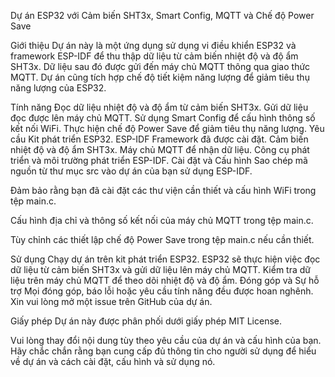 Dự án ESP32 với Cảm biến SHT3x, Smart Config, MQTT và Chế độ Power Save

Giới thiệu
Dự án này là một ứng dụng sử dụng vi điều khiển ESP32 và framework ESP-IDF để thu thập dữ liệu từ cảm biến nhiệt độ và độ ẩm SHT3x. Dữ liệu sau đó được gửi đến máy chủ MQTT thông qua giao thức MQTT. Dự án cũng tích hợp chế độ tiết kiệm năng lượng để giảm tiêu thụ năng lượng của ESP32.

Tính năng
Đọc dữ liệu nhiệt độ và độ ẩm từ cảm biến SHT3x.
Gửi dữ liệu đọc được lên máy chủ MQTT.
Sử dụng Smart Config để cấu hình thông số kết nối WiFi.
Thực hiện chế độ Power Save để giảm tiêu thụ năng lượng.
Yêu cầu
Kit phát triển ESP32.
ESP-IDF Framework đã được cài đặt.
Cảm biến nhiệt độ và độ ẩm SHT3x.
Máy chủ MQTT để nhận dữ liệu.
Công cụ phát triển và môi trường phát triển ESP-IDF.
Cài đặt và Cấu hình
Sao chép mã nguồn từ thư mục src vào dự án của bạn sử dụng ESP-IDF.

Đảm bảo rằng bạn đã cài đặt các thư viện cần thiết và cấu hình WiFi trong tệp main.c.

Cấu hình địa chỉ và thông số kết nối của máy chủ MQTT trong tệp main.c.

Tùy chỉnh các thiết lập chế độ Power Save trong tệp main.c nếu cần thiết.

Sử dụng
Chạy dự án trên kit phát triển ESP32.
ESP32 sẽ thực hiện việc đọc dữ liệu từ cảm biến SHT3x và gửi dữ liệu lên máy chủ MQTT.
Kiểm tra dữ liệu trên máy chủ MQTT để theo dõi nhiệt độ và độ ẩm.
Đóng góp và Sự hỗ trợ
Mọi đóng góp, báo lỗi hoặc yêu cầu tính năng đều được hoan nghênh. Xin vui lòng mở một issue trên GitHub của dự án.

Giấy phép
Dự án này được phân phối dưới giấy phép MIT License.

Vui lòng thay đổi nội dung tùy theo yêu cầu của dự án và cấu hình của bạn. Hãy chắc chắn rằng bạn cung cấp đủ thông tin cho người sử dụng để hiểu về dự án và cách cài đặt, cấu hình và sử dụng nó.

